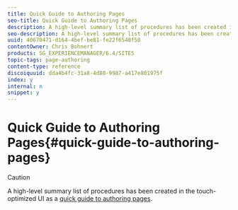 ```yaml
---
title: Quick Guide to Authoring Pages
seo-title: Quick Guide to Authoring Pages
description: A high-level summary list of procedures has been created in the touch-optimized UI as a quick guide to authoring pages.
seo-description: A high-level summary list of procedures has been created in the touch-optimized UI as a quick guide to authoring pages.
uuid: 40670471-d164-4bef-be81-fe22f6548f58
contentOwner: Chris Bohnert
products: SG_EXPERIENCEMANAGER/6.4/SITES
topic-tags: page-authoring
content-type: reference
discoiquuid: dda4b4fc-31a8-4d80-9987-a417e801975f
index: y
internal: n
snippet: y
---
```


# Quick Guide to Authoring Pages{#quick-guide-to-authoring-pages}

>[!CAUTION]
>
>A high-level summary list of procedures has been created in the touch-optimized UI as a [quick guide to authoring pages](../../../sites/authoring/using/qg-page-authoring.md).

